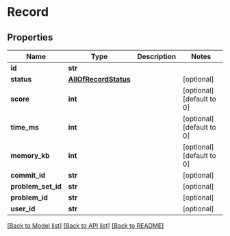# Record

## Properties
Name | Type | Description | Notes
------------ | ------------- | ------------- | -------------
**id** | **str** |  | 
**status** | [**AllOfRecordStatus**](AllOfRecordStatus.md) |  | [optional] 
**score** | **int** |  | [optional] [default to 0]
**time_ms** | **int** |  | [optional] [default to 0]
**memory_kb** | **int** |  | [optional] [default to 0]
**commit_id** | **str** |  | [optional] 
**problem_set_id** | **str** |  | [optional] 
**problem_id** | **str** |  | [optional] 
**user_id** | **str** |  | [optional] 

[[Back to Model list]](../README.md#documentation-for-models) [[Back to API list]](../README.md#documentation-for-api-endpoints) [[Back to README]](../README.md)

